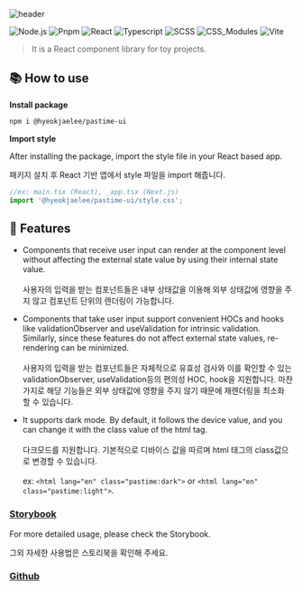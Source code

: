 ![header](https://capsule-render.vercel.app/api?type=rect&color=0:EEFF00,100:a82da8&fontColor=FFFFFF&height=100&section=header&text=Pastime%20UI&fontSize=40&fontAlign=50&fontAlignY=50)

![Node.js](https://img.shields.io/badge/Node-339933?style=flat-square&logo=Node.js&logoColor=white) ![Pnpm](https://img.shields.io/badge/Pnpm-F69220?style=flat-square&logo=pnpm&logoColor=white) ![React](https://img.shields.io/badge/React-61DAFB?style=flat-square&logo=react&logoColor=black) ![Typescript](https://img.shields.io/badge/Typescript-3178c6?style=flat-square&logo=typescript&logoColor=white) ![SCSS](https://img.shields.io/badge/Sass-CC6699?style=flat-square&logo=sass&logoColor=white) ![CSS_Modules](https://img.shields.io/badge/CSS%20Modules-000000?style=flat-square&logo=CSS%20Modules&logoColor=white)
![Vite](https://img.shields.io/badge/Vite-646CFF?style=flat-square&logo=vite&logoColor=white)

> It is a React component library for toy projects.

## 📚 How to use

**Install package**

```bash
npm i @hyeokjaelee/pastime-ui
```

**Import style**

After installing the package, import the style file in your React based app.

패키지 설치 후 React 기반 앱에서 style 파일을 import 해줍니다.

```javascript
//ex: main.tsx (React), _app.tsx (Next.js)
import '@hyeokjaelee/pastime-ui/style.css';
```

## 🧩 Features

- Components that receive user input can render at the component level without affecting the external state value by using their internal state value.<br/><br/>
  사용자의 입력을 받는 컴포넌트들은 내부 상태값을 이용해 외부 상태값에 영향을 주지 않고 컴포넌트 단위의 렌더링이 가능합니다.

- Components that take user input support convenient HOCs and hooks like validationObserver and useValidation for intrinsic validation. Similarly, since these features do not affect external state values, re-rendering can be minimized.<br/><br/>
  사용자의 입력을 받는 컴포넌트들은 자체적으로 유효성 검사와 이를 확인할 수 있는 validationObserver, useValidation등의 편의성 HOC, hook을 지원합니다. 마찬가지로 해당 기능들은 외부 상태값에 영향을 주지 않기 때문에 재렌더링을 최소화 할 수 있습니다.

- It supports dark mode. By default, it follows the device value, and you can change it with the class value of the html tag.<br/><br/>다크모드를 지원합니다. 기본적으로 디바이스 값을 따르며 html 태그의 class값으로 변경할 수 있습니다.<br/><br/>
  ex: `<html lang="en" class="pastime:dark">` or `<html lang="en" class="pastime:light">`.

### [Storybook](https://hyeokjaelee.github.io/pastime-ui)

For more detailed usage, please check the Storybook.

그외 자세한 사용법은 스토리북을 확인해 주세요.

### [Github](https://github.com/HyeokjaeLee/pastime-ui)
